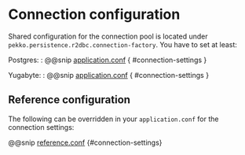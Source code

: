 # Connection configuration

Shared configuration for the connection pool is located under `pekko.persistence.r2dbc.connection-factory`.
You have to set at least:

Postgres:
: @@snip [application.conf](/docs/src/test/resources/application-postgres.conf) { #connection-settings }

Yugabyte:
: @@snip [application.conf](/docs/src/test/resources/application-yugabyte.conf) { #connection-settings }

## Reference configuration 

The following can be overridden in your `application.conf` for the connection settings:

@@snip [reference.conf](/core/src/main/resources/reference.conf) {#connection-settings}

